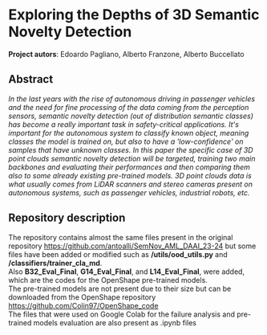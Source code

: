 # Exploring the Depths of 3D Semantic Novelty Detection

**Project autors**: Edoardo Pagliano, Alberto Franzone, Alberto Buccellato

## Abstract 
_In the last years with the rise of autonomous driving in passenger vehicles and the need for fine processing of the 
data coming from the perception sensors, semantic novelty detection (out of distribution semantic classes) has become a really 
important task in safety-critical applications. It's important for the autonomous system to classify known object, meaning classes 
the model is trained on, but also to have a 'low-confidence' on samples that have unknown classes. In this paper the specific case of 
3D point clouds semantic novelty detection will be targeted, training two main backbones and evaluating their performances and then comparing 
them also to some already existing pre-trained models. 3D point clouds data is what usually comes from LiDAR scanners and stereo cameras present 
on autonomous systems, such as passenger vehicles, industrial robots, etc._

## Repository description

The repository contains almost the same files present in the original repository https://github.com/antoalli/SemNov_AML_DAAI_23-24 but some files have been added or 
modified such as **/utils/ood_utils.py** and **/classifiers/trainer_cla_md**.<br> 
Also **B32_Eval_Final**, **G14_Eval_Final**, and **L14_Eval_Final**, were added, which are the codes for the OpenShape pre-trained models. <br>
The pre-trained models are not present due to their size but can be downloaded from the OpenShape repository https://github.com/Colin97/OpenShape_code <br>
The files that were used on Google Colab for the failure analysis and pre-trained models evaluation are also present as .ipynb files


